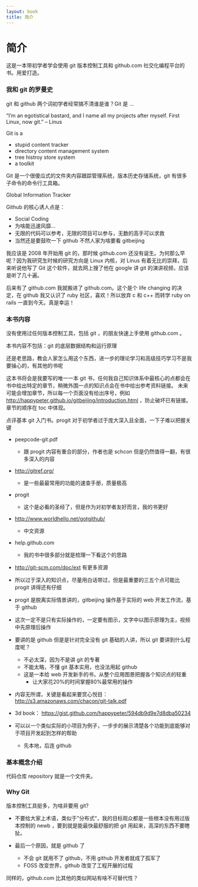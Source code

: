 ```yaml
---
layout: book
title: 简介
---
```


# 简介

这是一本带初学者学会使用 git 版本控制工具和 github.com 社交化编程平台的书。用爱打造。

### 我和 git 的罗曼史

git 和 github 两个词初学者经常搞不清谁是谁？Git 是 ...

“I’m an egotistical bastard, and I name all my projects after myself.
First Linux, now git.” – Linus

Git is a 
- stupid content tracker
- directory content management system
- tree histroy store system
- a toolkit 

Git 是一个很傻瓜式的文件夹内容跟踪管理系统，版本历史存储系统，git 有很多子命令的命令行工具箱。

Global Information Tracker


Github 的核心诱人点是：
- Social Coding
- 为啥能迅速风靡...
- 无限的代码可以参考，无限的项目可以参与，无数的高手可以求救
- 当然还是要鼓吹一下 github 不然人家为啥要看 gitbeijing


我应该是 2008 年开始用 git 的，那时候 github.com 还没有诞生。为何那么早呢？因为我研究生时候的研究方向是 Linux 内核，对 Linus 有着无比的崇拜，后来听说他写了 Git 这个软件，就去网上搜了他在 google 讲 git 的演讲视频，应该是听了几十遍。

后来有了 github.com 我就搬进了 github.com。这个是个 life changing 的决定，在 github 我又认识了 ruby 社区，喜欢！所以放弃 c 和 c++ 而转学 ruby on rails 
一直到今天。真是幸运！

### 本书内容

没有使用过任何版本控制工具，包括 git ，的朋友快速上手使用 github.com 。

本书内容不包括：git 的底层数据结构和运行原理

还是老思路，教会人家怎么用这个东西，进一步的理论学习和高级技巧学习不是我要操心的，有其他的书呢

这本书将会是我要写的唯一一本 git 书，任何我自己知识体系中最核心的点都会在书中给出特定的章节，稍微外围一点的知识点会在书中给出参考资料链接。
未来可能会增加章节，所以每一个页面没有给出序号，例如 http://happypeter.github.io/gitbeijing/introduction.html ，防止破坏已有链接。 章节的顺序在 toc 中体现。


点评基本 git 入门书。progit 对于初学者过于庞大深入且全面，一下子难以把握关键
 - peepcode-git.pdf
   - 跟 progit 内容有重合的部分，作者也是 schcon 但是仍然值得一翻，有很多深入的内容
 - http://gitref.org/
   - 是一些最最常用的功能的速查手册，质量极高
 - progit
   - 这个是必看的圣经了，但是作为对初学者友好而言，我的书更好

 - http://www.worldhello.net/gotgithub/
   - 中文资源

 - help.github.com
   - 我的书中很多部分就是梳理一下看这个的思路

 - http://git-scm.com/doc/ext 有更多资源


  - 所以过于深入的知识点，尽量用白话带过，但是最重要的三五个点可能比 progit 讲得还有仔细
  - progit 是脱离实际情景讲的，gitbeijing 操作基于实际的 web 开发工作流，基于 github
  - 这次一定不是只有实际操作的，一定要有图示，文字中以图示原理为主，视频中先原理后操作
  - 要讲的是 github 但是是针对完全没有 git 基础的人讲，所以 git 要讲到什么程度呢？
    - 不必太深，因为不是讲 git 的专著
    - 不能太略，不懂 git 基本实用，也没法用起 github
    - 这是一本给 web 开发新手的书，从整个应用图景把握各个知识点的轻重
      - 让大家花20%的时间掌握80%最常用的操作
  - 内容无所谓，关键是看起来要赏心悦目：http://s3.amazonaws.com/chacon/git-talk.pdf
  - 3d book： https://gist.github.com/happypeter/594db9d9e7d8dba50234
  - 可以以一个类似实际的小项目为例子，一步步的展示清楚各个功能到底能够对于项目开发起到怎样的帮助
    - 先本地，后连 github

### 基本概念介绍
代码仓库 repository 就是一个文件夹。

<!-- 术语会有一些，我要用大白话介绍给大家 -->

### Why Git

版本控制工具挺多，为啥非要用 git?
- 不要给大家上术语，类似于”分布式“，我的目标观众都是一些根本没有用过版本控制的 newb ，要到就是能最快最舒服的把 git 用起来，高深的东西不要瞎扯。

- 最后一个原因，就是 github 了
  - 不会 git 就用不了 github，不用 github 开发者就成了孤军了
  - FOSS 改变世界，github 改变了工程开展的过程

同样的，github.com 比其他的类似网站有啥不可替代性？